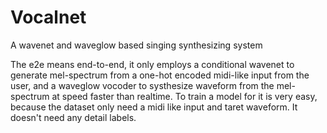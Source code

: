 # Vocalnet
A wavenet and waveglow based singing synthesizing system

The e2e means end-to-end, it only employs a conditional wavenet to generate mel-spectrum from a one-hot encoded midi-like input from the user,
 and a waveglow vocoder to systhesize waveform from the mel-spectrum at speed faster than realtime. 
 To train a model for it is very easy, because the dataset only need a midi like input and taret waveform. It doesn't need any detail labels.
